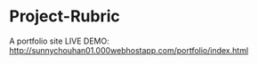 # Project-Rubric
A portfolio site
LIVE DEMO: http://sunnychouhan01.000webhostapp.com/portfolio/index.html
